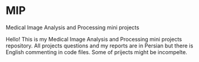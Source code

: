 # MIP
Medical Image Analysis and Processing mini projects


Hello! This is my Medical Image Analysis and Processing mini projects repository. All projects questions and my reports are in Persian but there is English commenting in code files.
Some of prijects might be incompelte.
